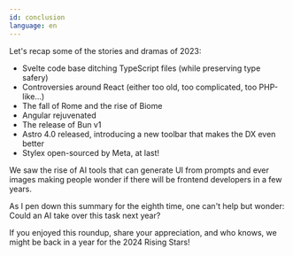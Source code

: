 ```yaml
---
id: conclusion
language: en
---
```


Let's recap some of the stories and dramas of 2023:

- Svelte code base ditching TypeScript files (while preserving type safery)
- Controversies around React (either too old, too complicated, too PHP-like...)
- The fall of Rome and the rise of Biome
- Angular rejuvenated
- The release of Bun v1
- Astro 4.0 released, introducing a new toolbar that makes the DX even better
- Stylex open-sourced by Meta, at last!

We saw the rise of AI tools that can generate UI from prompts and ever images making people wonder if there will be frontend developers in a few years.

As I pen down this summary for the eighth time, one can't help but wonder: Could an AI take over this task next year? 

If you enjoyed this roundup, share your appreciation, and who knows, we might be back in a year for the 2024 Rising Stars!


